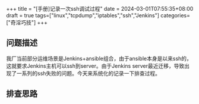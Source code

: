 +++
title =  "[手册]记录一次ssh调试过程"
date = 2024-03-01T07:55:35+08:00
draft = true
tags=["linux","tcpdump","iptables","ssh","Jenkins"] 
categories=["奇淫巧技"]
+++
## 问题描述
我厂当前部分运维场景是Jenkins+ansible组合，由于ansible本身是以来ssh的，这就要求Jenkins主机可以ssh到server。由于Jenkins server最近迁移，导致出现了一系列的ssh失败的问题。今天来系统化的记录一下排查过程。

## 排查思路

